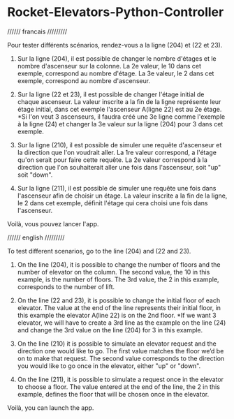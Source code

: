 # Rocket-Elevators-Python-Controller

////// francais /////////

Pour tester différents scénarios, rendez-vous a la ligne (204) et (22 et 23). 
1. Sur la ligne (204), il est possible de changer le nombre d'étages et le nombre d'ascenseur sur la colonne.
   La 2e valeur, le 10 dans cet exemple, correspond au nombre d'étage.
   La 3e valeur, le 2 dans cet exemple, correspond au nombre d'ascenseur.

2. Sur la ligne (22 et 23), il est possible de changer l'étage initial de chaque ascenseur.
   La valeur inscrite a la fin de la ligne représente leur étage initial, dans cet exemple l'ascenseur A(ligne 22) est au 2e étage.
   *Si l'on veut 3 ascenseurs, il faudra créé une 3e ligne comme l'exemple à la ligne (24) et changer la 3e valeur sur la ligne (204) pour 3 dans cet exemple.

3. Sur la ligne (210), il est possible de simuler une requête d'ascenseur et la direction que l'on voudrait aller.
   La 1re valeur correspond, a l'étage qu'on serait pour faire cette requête.
   La 2e valeur correspond à la direction que l'on souhaiterait aller une fois dans l'ascenseur, soit "up" soit "down".

4. Sur la ligne (211), il est possible de simuler une requête une fois dans l'ascenseur afin de choisir un étage.
   La valeur inscrite a la fin de la ligne, le 2 dans cet exemple, définit l'étage qui cera choisi une fois dans l'ascenseur.

Voilà, vous pouvez lancer l'app.





////// english /////////


To test different scenarios, go to the line (204) and (22 and 23).

1. On the line (204), it is possible to change the number of floors and the number of elevator on the column.
   The second value, the 10 in this example, is the number of floors.
   The 3rd value, the 2 in this example, corresponds to the number of lift.

2. On the line (22 and 23), it is possible to change the initial floor of each elevator.
   The value at the end of the line represents their initial floor, in this example the elevator A(line 22) is on the 2nd floor.
   *If we want 3 elevator, we will have to create a 3rd line as the example on the line (24) and change the 3rd value on the line (204) for 3 in this example.

3. On the line (210) it is possible to simulate an elevator request and the direction one would like to go.
   The first value matches the floor we’d be on to make that request.
   The second value corresponds to the direction you would like to go once in the elevator, either "up" or "down".

4. On the line (211), it is possible to simulate a request once in the elevator to choose a floor.
   The value entered at the end of the line, the 2 in this example, defines the floor that will be chosen once in the elevator.

Voilà, you can launch the app.

